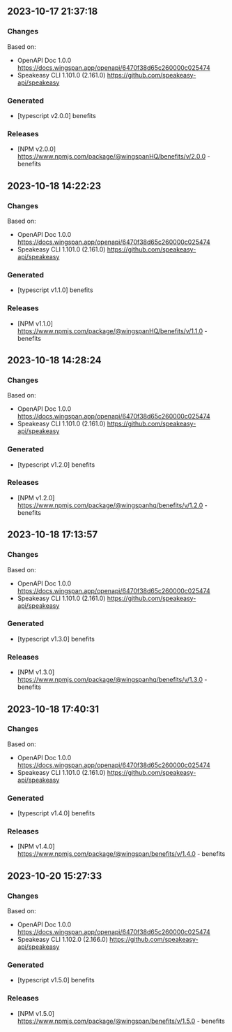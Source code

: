 

## 2023-10-17 21:37:18
### Changes
Based on:
- OpenAPI Doc 1.0.0 https://docs.wingspan.app/openapi/6470f38d65c260000c025474
- Speakeasy CLI 1.101.0 (2.161.0) https://github.com/speakeasy-api/speakeasy
### Generated
- [typescript v2.0.0] benefits
### Releases
- [NPM v2.0.0] https://www.npmjs.com/package/@wingspanHQ/benefits/v/2.0.0 - benefits

## 2023-10-18 14:22:23
### Changes
Based on:
- OpenAPI Doc 1.0.0 https://docs.wingspan.app/openapi/6470f38d65c260000c025474
- Speakeasy CLI 1.101.0 (2.161.0) https://github.com/speakeasy-api/speakeasy
### Generated
- [typescript v1.1.0] benefits
### Releases
- [NPM v1.1.0] https://www.npmjs.com/package/@wingspanHQ/benefits/v/1.1.0 - benefits

## 2023-10-18 14:28:24
### Changes
Based on:
- OpenAPI Doc 1.0.0 https://docs.wingspan.app/openapi/6470f38d65c260000c025474
- Speakeasy CLI 1.101.0 (2.161.0) https://github.com/speakeasy-api/speakeasy
### Generated
- [typescript v1.2.0] benefits
### Releases
- [NPM v1.2.0] https://www.npmjs.com/package/@wingspanhq/benefits/v/1.2.0 - benefits

## 2023-10-18 17:13:57
### Changes
Based on:
- OpenAPI Doc 1.0.0 https://docs.wingspan.app/openapi/6470f38d65c260000c025474
- Speakeasy CLI 1.101.0 (2.161.0) https://github.com/speakeasy-api/speakeasy
### Generated
- [typescript v1.3.0] benefits
### Releases
- [NPM v1.3.0] https://www.npmjs.com/package/@wingspanhq/benefits/v/1.3.0 - benefits

## 2023-10-18 17:40:31
### Changes
Based on:
- OpenAPI Doc 1.0.0 https://docs.wingspan.app/openapi/6470f38d65c260000c025474
- Speakeasy CLI 1.101.0 (2.161.0) https://github.com/speakeasy-api/speakeasy
### Generated
- [typescript v1.4.0] benefits
### Releases
- [NPM v1.4.0] https://www.npmjs.com/package/@wingspan/benefits/v/1.4.0 - benefits

## 2023-10-20 15:27:33
### Changes
Based on:
- OpenAPI Doc 1.0.0 https://docs.wingspan.app/openapi/6470f38d65c260000c025474
- Speakeasy CLI 1.102.0 (2.166.0) https://github.com/speakeasy-api/speakeasy
### Generated
- [typescript v1.5.0] benefits
### Releases
- [NPM v1.5.0] https://www.npmjs.com/package/@wingspan/benefits/v/1.5.0 - benefits